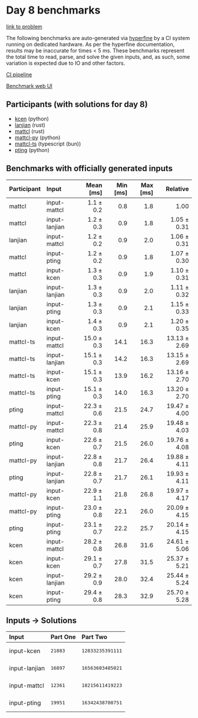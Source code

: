 # Day 8 benchmarks

[link to problem](https://adventofcode.com/2023/day/8)

The following benchmarks are auto-generated via
[hyperfine](https://github.com/sharkdp/hyperfine) by a CI system running on
dedicated hardware. As per the hyperfine documentation, results may be
inaccurate for times < 5 ms. These benchmarks represent the total time to read,
parse, and solve the given inputs, and, as such, some variation is expected due
to IO and other factors.

[CI pipeline](http://ci.papercode.net:8080/teams/main/pipelines/aoc2023)

[Benchmark web UI](https://aoc.ancalagon.black)


## Participants (with solutions for day 8)

- [kcen](https://github.com/kcen/aoc2023) (python)
- [lanjian](https://github.com/lanjian/aoc-2023) (rust)
- [mattcl](https://github.com/mattcl/aoc2023) (rust)
- [mattcl-py](https://github.com/mattcl/aoc2023-py) (python)
- [mattcl-ts](https://github.com/mattcl/aoc2023-js) (typescript (bun))
- [pting](https://github.com/pting/aoc2023) (python)


## Benchmarks with officially generated inputs

| Participant | Input | Mean [ms] | Min [ms] | Max [ms] | Relative |
|:---|:---|---:|---:|---:|---:|
| mattcl | input-mattcl | 1.1 ± 0.2 | 0.8 | 1.8 | 1.00 |
| mattcl | input-lanjian | 1.2 ± 0.3 | 0.9 | 1.8 | 1.05 ± 0.31 |
| lanjian | input-mattcl | 1.2 ± 0.2 | 0.9 | 2.0 | 1.06 ± 0.31 |
| mattcl | input-pting | 1.2 ± 0.2 | 0.9 | 1.8 | 1.07 ± 0.30 |
| mattcl | input-kcen | 1.3 ± 0.3 | 0.9 | 1.9 | 1.10 ± 0.31 |
| lanjian | input-lanjian | 1.3 ± 0.3 | 0.9 | 2.0 | 1.11 ± 0.32 |
| lanjian | input-pting | 1.3 ± 0.3 | 0.9 | 2.1 | 1.15 ± 0.33 |
| lanjian | input-kcen | 1.4 ± 0.3 | 0.9 | 2.1 | 1.20 ± 0.35 |
| mattcl-ts | input-mattcl | 15.0 ± 0.3 | 14.1 | 16.3 | 13.13 ± 2.69 |
| mattcl-ts | input-lanjian | 15.1 ± 0.3 | 14.2 | 16.3 | 13.15 ± 2.69 |
| mattcl-ts | input-kcen | 15.1 ± 0.3 | 13.9 | 16.2 | 13.16 ± 2.70 |
| mattcl-ts | input-pting | 15.1 ± 0.3 | 14.0 | 16.3 | 13.20 ± 2.70 |
| pting | input-mattcl | 22.3 ± 0.6 | 21.5 | 24.7 | 19.47 ± 4.00 |
| mattcl-py | input-mattcl | 22.3 ± 0.8 | 21.4 | 25.9 | 19.48 ± 4.03 |
| pting | input-kcen | 22.6 ± 0.7 | 21.5 | 26.0 | 19.76 ± 4.08 |
| mattcl-py | input-lanjian | 22.8 ± 0.8 | 21.7 | 26.4 | 19.88 ± 4.11 |
| pting | input-lanjian | 22.8 ± 0.7 | 21.7 | 26.1 | 19.93 ± 4.11 |
| mattcl-py | input-kcen | 22.9 ± 1.1 | 21.8 | 26.8 | 19.97 ± 4.17 |
| mattcl-py | input-pting | 23.0 ± 0.8 | 22.1 | 26.0 | 20.09 ± 4.15 |
| pting | input-pting | 23.1 ± 0.7 | 22.2 | 25.7 | 20.14 ± 4.15 |
| kcen | input-mattcl | 28.2 ± 0.8 | 26.8 | 31.6 | 24.61 ± 5.06 |
| kcen | input-kcen | 29.1 ± 0.7 | 27.8 | 31.5 | 25.37 ± 5.21 |
| kcen | input-lanjian | 29.2 ± 0.9 | 28.0 | 32.4 | 25.44 ± 5.24 |
| kcen | input-pting | 29.4 ± 0.8 | 28.3 | 32.9 | 25.70 ± 5.28 |


## Inputs -> Solutions

| Input | Part One | Part Two |
|:---|:---|:---|
|input-kcen|<pre>21883</pre>|<pre>12833235391111</pre>|
|input-lanjian|<pre>16897</pre>|<pre>16563603485021</pre>|
|input-mattcl|<pre>12361</pre>|<pre>18215611419223</pre>|
|input-pting|<pre>19951</pre>|<pre>16342438708751</pre>|